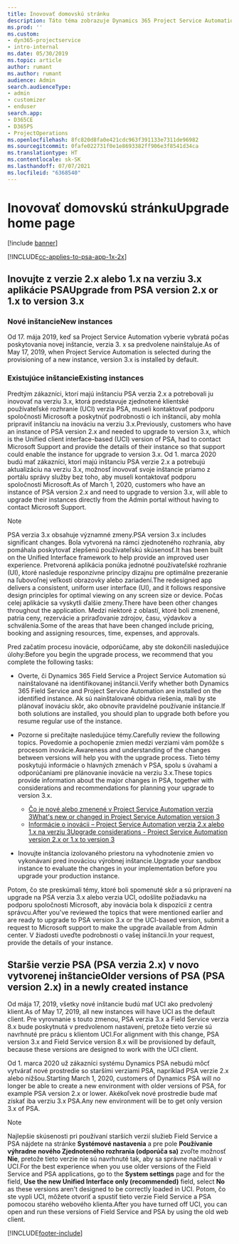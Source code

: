 ```yaml
---
title: Inovovať domovskú stránku
description: Táto téma zobrazuje Dynamics 365 Project Service Automation, kde nájdete dôležité informácie o nových a zmenených funkciách a procese inovácie na najnovšiu verziu.
ms.prod: ''
ms.custom:
- dyn365-projectservice
- intro-internal
ms.date: 05/30/2019
ms.topic: article
author: rumant
ms.author: rumant
audience: Admin
search.audienceType:
- admin
- customizer
- enduser
search.app:
- D365CE
- D365PS
- ProjectOperations
ms.openlocfilehash: 8fc820d8fa0e421cdc963f391133e7311de96982
ms.sourcegitcommit: 0fafe022731f0e1e8693382ff906e3f8541d34ca
ms.translationtype: HT
ms.contentlocale: sk-SK
ms.lasthandoff: 07/07/2021
ms.locfileid: "6368540"
---
```

# <a name="upgrade-home-page"></a><span data-ttu-id="75da1-103">Inovovať domovskú stránku</span><span class="sxs-lookup"><span data-stu-id="75da1-103">Upgrade home page</span></span>

[!include [banner](../includes/psa-now-project-operations.md)]

[!INCLUDE[cc-applies-to-psa-app-1x-2x](../includes/cc-applies-to-psa-app-1x-2x.md)]

## <a name="upgrade-from-psa-version-2x-or-1x-to-version-3x"></a><span data-ttu-id="75da1-104">Inovujte z verzie 2.x alebo 1.x na verziu 3.x aplikácie PSA</span><span class="sxs-lookup"><span data-stu-id="75da1-104">Upgrade from PSA version 2.x or 1.x to version 3.x</span></span>

### <a name="new-instances"></a><span data-ttu-id="75da1-105">Nové inštancie</span><span class="sxs-lookup"><span data-stu-id="75da1-105">New instances</span></span>

<span data-ttu-id="75da1-106">Od 17. mája 2019, keď sa Project Service Automation vyberie vybratá počas poskytovania novej inštancie, verzia 3. x sa predvolene nainštaluje.</span><span class="sxs-lookup"><span data-stu-id="75da1-106">As of May 17, 2019, when Project Service Automation is selected during the provisioning of a new instance, version 3.x is installed by default.</span></span>

### <a name="existing-instances"></a><span data-ttu-id="75da1-107">Existujúce inštancie</span><span class="sxs-lookup"><span data-stu-id="75da1-107">Existing instances</span></span>

<span data-ttu-id="75da1-108">Predtým zákazníci, ktorí majú inštanciu PSA verzia 2.x a potrebovali ju inovovať na verziu 3.x, ktorá predstavuje zjednotené klientské používateľské rozhranie (UCI) verzia PSA, museli kontaktovať podporu spoločnosti Microsoft a poskytnúť podrobnosti o ich inštancii, aby mohla pripraviť inštanciu na inováciu na verziu 3.x.</span><span class="sxs-lookup"><span data-stu-id="75da1-108">Previously, customers who have an instance of PSA version 2.x and needed to upgrade to version 3.x, which is the Unified client interface-based (UCI) version of PSA, had to contact Microsoft Support and provide the details of their instance so that support could enable the instance for upgrade to version 3.x.</span></span> <span data-ttu-id="75da1-109">Od 1. marca 2020 budú mať zákazníci, ktorí majú inštanciu PSA verzie 2.x a potrebujú aktualizáciu na verziu 3.x, možnosť inovovať svoje inštancie priamo z portálu správy služby bez toho, aby museli kontaktovať podporu spoločnosti Microsoft.</span><span class="sxs-lookup"><span data-stu-id="75da1-109">As of March 1, 2020, customers who have an instance of PSA version 2.x and need to upgrade to version 3.x, will able to upgrade their instances directly from the Admin portal without having to contact Microsoft Support.</span></span>  

> [!NOTE]
> <span data-ttu-id="75da1-110">PSA verzia 3.x obsahuje významné zmeny.</span><span class="sxs-lookup"><span data-stu-id="75da1-110">PSA version 3.x includes significant changes.</span></span> <span data-ttu-id="75da1-111">Bola vytvorená na rámci zjednoteného rozhrania, aby pomáhala poskytovať zlepšenú používateľskú skúsenosť.</span><span class="sxs-lookup"><span data-stu-id="75da1-111">It has been built on the Unified Interface framework to help provide an improved user experience.</span></span> <span data-ttu-id="75da1-112">Pretvorená aplikácia ponúka jednotné používateľské rozhranie (UI), ktoré nasleduje responzívne princípy dizajnu pre optimálne prezeranie na ľubovoľnej veľkosti obrazovky alebo zariadení.</span><span class="sxs-lookup"><span data-stu-id="75da1-112">The redesigned app delivers a consistent, uniform user interface (UI), and it follows responsive design principles for optimal viewing on any screen size or device.</span></span> <span data-ttu-id="75da1-113">Počas celej aplikácie sa vyskytli ďalšie zmeny.</span><span class="sxs-lookup"><span data-stu-id="75da1-113">There have been other changes throughout the application.</span></span> <span data-ttu-id="75da1-114">Medzi niektoré z oblastí, ktoré boli zmenené, patria ceny, rezervácie a priraďovanie zdrojov, času, výdavkov a schválenia.</span><span class="sxs-lookup"><span data-stu-id="75da1-114">Some of the areas that have been changed include pricing, booking and assigning resources, time, expenses, and approvals.</span></span>

<span data-ttu-id="75da1-115">Pred začatím procesu inovácie, odporúčame, aby ste dokončili nasledujúce úlohy:</span><span class="sxs-lookup"><span data-stu-id="75da1-115">Before you begin the upgrade process, we recommend that you complete the following tasks:</span></span>

- <span data-ttu-id="75da1-116">Overte, či Dynamics 365 Field Service a Project Service Automation sú nainštalované na identifikovanej inštancii.</span><span class="sxs-lookup"><span data-stu-id="75da1-116">Verify whether both Dynamics 365 Field Service and Project Service Automation are installed on the identified instance.</span></span> <span data-ttu-id="75da1-117">Ak sú nainštalované obidva riešenia, mali by ste plánovať inováciu skôr, ako obnovíte pravidelné používanie inštancie.</span><span class="sxs-lookup"><span data-stu-id="75da1-117">If both solutions are installed, you should plan to upgrade both before you resume regular use of the instance.</span></span>
- <span data-ttu-id="75da1-118">Pozorne si prečítajte nasledujúce témy.</span><span class="sxs-lookup"><span data-stu-id="75da1-118">Carefully review the following topics.</span></span> <span data-ttu-id="75da1-119">Povedomie a pochopenie zmien medzi verziami vám pomôže s procesom inovácie.</span><span class="sxs-lookup"><span data-stu-id="75da1-119">Awareness and understanding of the changes between versions will help you with the upgrade process.</span></span> <span data-ttu-id="75da1-120">Tieto témy poskytujú informácie o hlavných zmenách v PSA, spolu s úvahami a odporúčaniami pre plánovanie inovácie na verziu 3.x.</span><span class="sxs-lookup"><span data-stu-id="75da1-120">These topics provide information about the major changes in PSA, together with considerations and recommendations for planning your upgrade to version 3.x.</span></span>

    - [<span data-ttu-id="75da1-121">Čo je nové alebo zmenené v Project Service Automation verzia 3</span><span class="sxs-lookup"><span data-stu-id="75da1-121">What's new or changed in Project Service Automation version 3</span></span>](whats-new-changed-v3.md)
    - [<span data-ttu-id="75da1-122">Informácie o inovácii – Project Service Automation verzia 2.x alebo 1.x na verziu 3</span><span class="sxs-lookup"><span data-stu-id="75da1-122">Upgrade considerations - Project Service Automation version 2.x or 1.x to version 3</span></span>](upgrade-v3.md)

- <span data-ttu-id="75da1-123">Inovujte inštancia izolovaného priestoru na vyhodnotenie zmien vo vykonávaní pred inováciou výrobnej inštancie.</span><span class="sxs-lookup"><span data-stu-id="75da1-123">Upgrade your sandbox instance to evaluate the changes in your implementation before you upgrade your production instance.</span></span>

<span data-ttu-id="75da1-124">Potom, čo ste preskúmali témy, ktoré boli spomenuté skôr a sú pripravení na upgrade na PSA verzia 3.x alebo verzia UCI, odošlite požiadavku na podporu spoločnosti Microsoft, aby inovácia bola k dispozícii z centra správcu.</span><span class="sxs-lookup"><span data-stu-id="75da1-124">After you've reviewed the topics that were mentioned earlier and are ready to upgrade to PSA version 3.x or the UCI-based version, submit a request to Microsoft support to make the upgrade available from Admin center.</span></span> <span data-ttu-id="75da1-125">V žiadosti uveďte podrobnosti o vašej inštancii.</span><span class="sxs-lookup"><span data-stu-id="75da1-125">In your request, provide the details of your instance.</span></span>

## <a name="older-versions-of-psa-psa-version-2x-in-a-newly-created-instance"></a><span data-ttu-id="75da1-126">Staršie verzie PSA (PSA verzia 2.x) v novo vytvorenej inštancie</span><span class="sxs-lookup"><span data-stu-id="75da1-126">Older versions of PSA (PSA version 2.x) in a newly created instance</span></span>

<span data-ttu-id="75da1-127">Od mája 17, 2019, všetky nové inštancie budú mať UCI ako predvolený klient.</span><span class="sxs-lookup"><span data-stu-id="75da1-127">As of May 17, 2019, all new instances will have UCI as the default client.</span></span> <span data-ttu-id="75da1-128">Pre vyrovnanie s touto zmenou, PSA verzia 3.x a Field Service verzia 8.x bude poskytnutá v predvolenom nastavení, pretože tieto verzie sú navrhnuté pre prácu s klientom UCI.</span><span class="sxs-lookup"><span data-stu-id="75da1-128">For alignment with this change, PSA version 3.x and Field Service version 8.x will be provisioned by default, because these versions are designed to work with the UCI client.</span></span>

<span data-ttu-id="75da1-129">Od 1. marca 2020 už zákazníci systému Dynamics PSA nebudú môcť vytvárať nové prostredie so staršími verziami PSA, napríklad PSA verzie 2.x alebo nižšou.</span><span class="sxs-lookup"><span data-stu-id="75da1-129">Starting March 1, 2020, customers of Dynamics PSA will no longer be able to create a new environment with older versions of PSA, for example PSA version 2.x or lower.</span></span> <span data-ttu-id="75da1-130">Akékoľvek nové prostredie bude mať získať iba verziu 3.x PSA.</span><span class="sxs-lookup"><span data-stu-id="75da1-130">Any new environment will be to get only version 3.x of PSA.</span></span>

> [!NOTE]
> <span data-ttu-id="75da1-131">Najlepšie skúsenosti pri používaní starších verzií služieb Field Service a PSA nájdete na stránke **Systémové nastavenia** a pre pole **Používanie výhradne nového Zjednoteného rozhrania (odporúča sa)** zvoľte možnosť **Nie**, pretože tieto verzie nie sú navrhnuté tak, aby sa správne načítavali v UCI.</span><span class="sxs-lookup"><span data-stu-id="75da1-131">For the best experience when you use older versions of the Field Service and PSA applications, go to the **System settings** page and for the field, **Use the new Unified Interface only (recommended)** field, select **No** as these versions aren't designed to be correctly loaded in UCI.</span></span> <span data-ttu-id="75da1-132">Potom, čo ste vypli UCI, môžete otvoriť a spustiť tieto verzie Field Service a PSA pomocou starého webového klienta.</span><span class="sxs-lookup"><span data-stu-id="75da1-132">After you have turned off UCI, you can open and run these versions of Field Service and PSA by using the old web client.</span></span> 


[!INCLUDE[footer-include](../includes/footer-banner.md)]